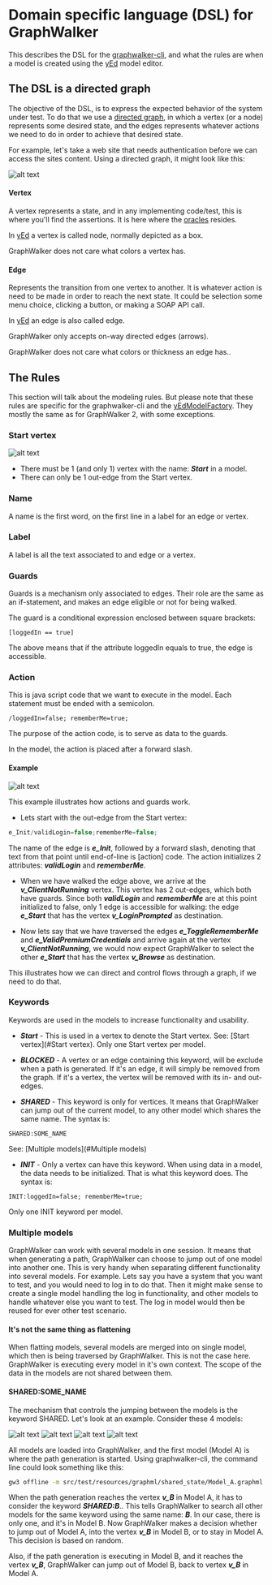 # Domain specific language (DSL) for GraphWalker

This describes the DSL for the [graphwalker-cli], and what the rules are when a model is created using the [yEd] model editor.


## The DSL is a directed graph

The objective of the DSL, is to express the expected behavior of the system under test. To do that we use a [directed graph], in which a vertex (or a node) represents some desired state, and the edges represents whatever actions we need to do in order to achieve that desired state.

For example, let's take a web site that needs authentication before we can access the sites content. Using a directed graph, it might look like this:

![alt text](https://raw.githubusercontent.com/GraphWalker/graphwalker-cli/master/doc/img/example1.jpg "Simple example 1")

#### Vertex
A vertex represents a state, and in any implementing code/test, this is where you'll find the assertions. It is here where the [oracles] resides.

In [yEd] a vertex is called node, normally depicted as a box.

GraphWalker does not care what colors a vertex has.

#### Edge
Represents the transition from one vertex to another. It is whatever action is need to be made in order to reach the next state. It could be selection some menu choice, clicking a button, or making a SOAP API call.

In [yEd] an edge is also called edge.

GraphWalker only accepts on-way directed edges (arrows). 

GraphWalker does not care what colors or thickness an edge has..


## The Rules
This section will talk about the modeling rules. But please note that these rules are specific for the graphwalker-cli and the [yEdModelFactory]. They mostly the same as for GraphWalker 2, with some exceptions.

### Start vertex
![alt text](https://raw.githubusercontent.com/GraphWalker/graphwalker-cli/master/doc/img/StartVertex.png "Start Vertex")

* There must be 1 (and only 1) vertex with the name: ***Start*** in a model.
* There can only be 1 out-edge from the Start vertex.
 
### Name
A name is the first word, on the first line in a label for an edge or vertex.

### Label
A label is all the text associated to and edge or a vertex.

### Guards
Guards is a mechanism only associated to edges. Their role are the same as an if-statement, and makes an edge eligible or not for being walked.

The guard is a conditional expression enclosed between square brackets:
```
[loggedIn == true]
``` 
The above means that if the attribute loggedIn equals to true, the edge is accessible.

### Action
This is java script code that we want to execute in the model. Each statement must be ended with a semicolon.
```
/loggedIn=false; rememberMe=true;
``` 
The purpose of the action code, is to serve as data to the guards.

In the model, the action is placed after a forward slash.

#### Example
![alt text](https://raw.githubusercontent.com/GraphWalker/graphwalker-cli/master/doc/img/GuardAndActions.png "Guards and Actions")

This example illustrates how actions and guards work.
* Lets start with the out-edge from the Start vertex:
```javaScript
e_Init/validLogin=false;rememberMe=false;
``` 
The name of the edge is ***e_Init***, followed by a forward slash, denoting that text from that point until end-of-line is [action] code. The action initializes 2 attributes: ***validLogin*** and ***rememberMe***.

* When we have walked the edge above, we arrive at the ***v_ClientNotRunning*** vertex. This vertex has 2 out-edges, which both have guards. Since both ***validLogin*** and ***rememberMe*** are at this point initialized to false, only 1 edge is accessible for walking: the edge ***e_Start*** that has the vertex ***v_LoginPrompted*** as destination.

* Now lets say that we have traversed the edges ***e_ToggleRememberMe*** and ***e_ValidPremiumCredentials*** and arrive again at the vertex ***v_ClientNotRunning***, we would now expect GraphWalker to select the other ***e_Start*** that has the vertex ***v_Browse*** as destination.

This illustrates how we can direct and control flows through a graph, if we need to do that.

### Keywords
Keywords are used in the models to increase functionality and usability.

* ***Start*** - This is used in a vertex to denote the Start vertex. See: [Start vertex](#Start vertex). Only one Start vertex per model.

* ***BLOCKED*** - A vertex or an edge containing this keyword, will be exclude when a path is generated. If it's an edge, it will simply be removed from the graph. If it's a vertex, the vertex will be removed with its in- and out-edges.

* ***SHARED*** - This keyword is only for vertices. It means that GraphWalker can jump out of the current model, to any other model which shares the same name. The syntax is:
```
SHARED:SOME_NAME
``` 
See: [Multiple models](#Multiple models)

* ***INIT*** - Only a vertex can have this keyword. When using data in a model, the data needs to be initialized. That is what this keyword does. The syntax is:
```
INIT:loggedIn=false; rememberMe=true;
``` 
Only one INIT keyword per model.


### Multiple models

GraphWalker can work with several models in one session. It means that when generating a path, GraphWalker can choose to jump out of one model into another one. This is very handy when separating different functionality into several models. For example. Lets say you have a system that you want to test, and you would need to log in to do that. Then it might make sense to create a single model handling the log in functionality, and other models to handle whatever else you want to test. The log in model would then be reused for ever other test scenario.

#### It's not the same thing as flattening
When flatting models, several models are merged into on single model, which then is being traversed by GraphWalker. This is not the case here. GraphWalker is executing every model in it's own context. The scope of the data in the models are not shared between them.

#### SHARED:SOME_NAME
The mechanism that controls the jumping between the models is the keyword SHARED. Let's look at an example. Consider these 4 models:

![alt text](https://raw.githubusercontent.com/GraphWalker/graphwalker-cli/master/doc/img/ModelA.png "Model A")
![alt text](https://raw.githubusercontent.com/GraphWalker/graphwalker-cli/master/doc/img/ModelB.png "Model B")
![alt text](https://raw.githubusercontent.com/GraphWalker/graphwalker-cli/master/doc/img/ModelC.png "Model C")
![alt text](https://raw.githubusercontent.com/GraphWalker/graphwalker-cli/master/doc/img/ModelD.png "Model D")

All models are loaded into GraphWalker, and the first model (Model A) is where the path generation is started. Using graphwalker-cli, the command line could look something like this:

```sh
gw3 offline -m src/test/resources/graphml/shared_state/Model_A.graphml "random(edge_coverage(100))" -m src/test/resources/graphml/shared_state/Model_B.graphml "random(edge_coverage(100))" -m src/test/resources/graphml/shared_state/Model_C.graphml "random(edge_coverage(100))" -m src/test/resources/graphml/shared_state/Model_D.graphml "random(edge_coverage(100))"
``` 

When the path generation reaches the vertex ***v_B*** in Model A, it has to consider the keyword ***SHARED:B***.. This tells GraphWalker to search all other models for the same keyword using the same name: ***B***. In our case, there is only one, and it's in Model B. Now GraphWalker makes a decision whether to jump out of Model A, into the vertex ***v_B*** in Model B, or to stay in Model A. This decision is based on random.

Also, if the path generation is executing in Model B, and it reaches the vertex ***v_B***, GraphWalker can jump out of Model B, back to vertex ***v_B*** in Model A.


[graphwalker-cli]:https://github.com/GraphWalker/graphwalker-cli
[yEd]:http://www.yworks.com/en/products_yed_about.html
[directed graph]:http://en.wikipedia.org/wiki/Directed_graph
[oracles]:http://en.wikipedia.org/wiki/Oracle_(software_testing)
[yEdModelFactory]:https://github.com/GraphWalker/graphwalker-io/blob/master/src/main/java/org/graphwalker/io/factory/yEdModelFactory.java
